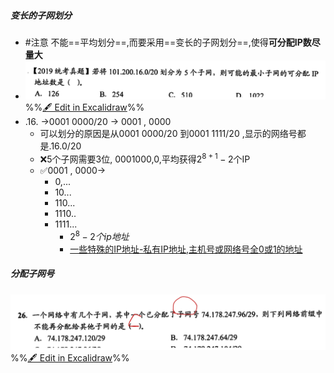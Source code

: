 ##### 变长的子网划分
- #注意  不能==平均划分==,而要采用==变长的子网划分==,使得**可分配IP数尽量大**
- ![](attachments/CIDR%E4%B8%8B%E7%9A%84%E5%AD%90%E7%BD%91%E5%88%92%E5%88%86%202022-10-14%2016.04.11.excalidraw.svg)
%%[🖋 Edit in Excalidraw](attachments/CIDR%E4%B8%8B%E7%9A%84%E5%AD%90%E7%BD%91%E5%88%92%E5%88%86%202022-10-14%2016.04.11.excalidraw.md)%%
- .16. ->0001 0000/20 -> 0001 , 0000
	- 可以划分的原因是从0001 0000/20 到0001 1111/20 ,显示的网络号都是.16.0/20
	- ❌5个子网需要3位, 0001000,0,平均获得$2^{8+1}-2$个IP
	- ✅0001 , 0000->
		- 0,...
		- 10...
		- 110...
		- 1110..
		- 1111... 
			- $2^{8}-2个ip地址$
			- [一些特殊的IP地址-私有IP地址,主机号或网络号全0或1的地址](一些特殊的IP地址-私有IP地址,主机号或网络号全0或1的地址.md)

##### 分配子网号
![](attachments/%E6%97%A0%E5%88%86%E7%B1%BB%E7%BC%96%E5%9D%80CIDR-%E6%80%8E%E4%B9%88%E6%9E%84%E9%80%A0%E8%B6%85%E7%BD%91%202022-10-14%2011.58.17.excalidraw.svg)
%%[🖋 Edit in Excalidraw](attachments/%E6%97%A0%E5%88%86%E7%B1%BB%E7%BC%96%E5%9D%80CIDR-%E6%80%8E%E4%B9%88%E6%9E%84%E9%80%A0%E8%B6%85%E7%BD%91%202022-10-14%2011.58.17.excalidraw.md)%%